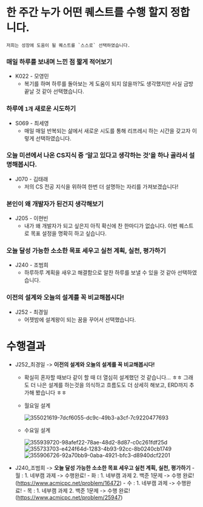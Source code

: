 # 한 주간 누가 어떤 퀘스트를 수행 할지 정합니다.

```
저희는 성장에 도움이 될 퀘스트를 `스스로` 선택하였습니다. 

```

### **매일 하루를 보내며 느낀 점 짧게 적어보기**

- K022 - 모영민
    - 복기를 하며 하루를 돌아보는 게 도움이 되지 않을까?도 생각했지만 사실 금방 끝날 것 같아 선택했습니다.

### **하루에 `1개` 새로운 시도하기**

- S069 - 최세영
    - 매일 매일 반복되는 삶에서 새로운 시도를 통해 리프레시 하는 시간을 갖고자 이렇게 선택하였습니다.

### **오늘 미션에서 나온 CS지식 중 ‘알고 있다고 생각하는 것’을 하나 골라서 설명해봅시다.**

- J070  - 김태래
    - 저의 CS 전공 지식을 위하여 한번 더 설명하는 자리를 가져보겠습니다!

### **본인이 왜 개발자가 된건지 생각해보기**

- J205 - 이현빈
    - 내가 왜 개발자가 되고 싶은지 아직 확신에 찬 한마디가 없습니다. 이번 퀘스트로 목표 설정을 명확히 하고 싶습니다.

### **오늘 달성 가능한 소소한 목표 세우고 실천 계획, 실천, 평가하기**

- J240 - 조범희
    - 하루하루 계획을 새우고 해결함으로 알찬 하루를 보낼 수 있을 것 같아 선택하였습니다.

### **이전의 설계와 오늘의 설계를 꼭 비교해봅시다!**

- J252 - 최경일
    - 어젯밤에 설계왕이 되는 꿈을 꾸어서 선택했습니다.

# 수행결과

- J252_최경일 -> **이전의 설계와 오늘의 설계를 꼭 비교해봅시다!**

    - 확실히 혼자할 때보다 같이 할 때 더 열심히 설계했던 것 같습니다... ㅎㅎ 그래도 더 나은 설계를 하는것을 의식하고 흐름도도 더 상세히 해보고, ERD까지 추가해 봤습니다 ㅎㅎ

    - 월요일 설계
        
        ![355021619-7dcf6055-dc9c-49b3-a3cf-7c9220477693](https://github.com/user-attachments/assets/e253a3d9-3767-4045-8d4d-e17a498ebf9e)

    - 수요일 설계
        
        ![355939720-98afef22-78ae-48d2-8d87-c0c261fdf25d](https://github.com/user-attachments/assets/bf4f66db-bfbc-419e-90d8-fa8c05071936)
        ![355733703-e424f64d-1283-4b93-92cc-8b0240cb1749](https://github.com/user-attachments/assets/87517976-8aa8-4ffd-8125-32aa270a833f)
        ![355906726-92a70bb9-0aba-4921-bfc3-d8940dcf2201](https://github.com/user-attachments/assets/8ccc681d-06df-41ba-93b1-0c08dd9a7e88)

      
- J240_조범희 -> **오늘 달성 가능한 소소한 목표 세우고 실천 계획, 실천, 평가하기**
      - 월 : 1. 네부캠 과제 -> 수행완료!
      - 화 : 1. 네부캠 과제 2. 백준 1문제 -> 수행 완료! (https://www.acmicpc.net/problem/16472)
      - 수 : 1. 네부캠 과제 -> 수행완료!
      - 목 : 1. 네부캠 과제 2. 백준 1문제 -> 수행 완료! (https://www.acmicpc.net/problem/25947)
